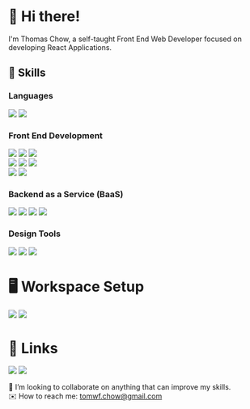 
# 👋 Hi there!

I'm Thomas Chow, a self-taught Front End Web Developer focused on developing React Applications.

## 🌱 Skills

### Languages
![](https://img.shields.io/badge/JAVASCRIPT-555555?logo=Javascript&logoColor=F7DF1E&style=for-the-badge)
![](https://img.shields.io/badge/PYTHON-3776AB?logo=Python&logoColor=white&style=for-the-badge)

### Front End Development
![](https://img.shields.io/badge/NEXT.JS-000000?logo=Next.js&logoColor=white&style=for-the-badge)
![](https://img.shields.io/badge/REACT-555555?logo=React&logoColor=61DAFB&style=for-the-badge)
![](https://img.shields.io/badge/jQuery-0769AD?logo=jQuery&logoColor=white&style=for-the-badge)  
![](https://img.shields.io/badge/CHAKRA%20UI-319795?logo=Chakra%20UI&logoColor=white&style=for-the-badge)
![](https://img.shields.io/badge/Tailwind%20CSS-06B6D4?logo=Tailwind%20CSS&logoColor=white&style=for-the-badge)
![](https://img.shields.io/badge/Sass-CC6699?logo=Sass&logoColor=white&style=for-the-badge)  
![](https://img.shields.io/badge/HTML-E34F26?logo=HTML5&logoColor=white&style=for-the-badge)
![](https://img.shields.io/badge/CSS-1572B6?logo=CSS3&logoColor=white&style=for-the-badge)

### Backend as a Service (BaaS)
![](https://img.shields.io/badge/Vercel-000000?logo=Vercel&logoColor=white&style=for-the-badge)
![](https://img.shields.io/badge/Netlify-00C7B7?logo=Netlify&logoColor=white&style=for-the-badge)
![](https://img.shields.io/badge/Firebase-555555?logo=Firebase&logoColor=FFCA28&style=for-the-badge)
![](https://img.shields.io/badge/Heroku-430098?logo=Heroku&logoColor=white&style=for-the-badge)

### Design Tools
![](https://img.shields.io/badge/Inkscape-000000?logo=Inkscape&logoColor=white&style=for-the-badge)
![](https://img.shields.io/badge/Figma-F24E1E?logo=Figma&logoColor=white&style=for-the-badge)
![](https://img.shields.io/badge/Canva-00C4CC?logo=Canva&logoColor=white&style=for-the-badge)

# 🖥 Workspace Setup
![](https://img.shields.io/badge/MACOS-000000?logo=Apple&logoColor=white&style=for-the-badge)
![](https://img.shields.io/badge/VIM-019733?logo=Vim&logoColor=white&style=for-the-badge)


# 🔗 Links
[![](https://img.shields.io/badge/GMAIL-EA4335?logo=Gmail&logoColor=white&style=for-the-badge)](mailto:tomwf.chow@gmail.com)
[![](https://img.shields.io/badge/LINKEDIN-0A66C2?logo=LinkedIn&logoColor=white&style=for-the-badge)](https://www.linkedin.com/in/thomas-chow-68764530)


💪 I’m looking to collaborate on anything that can improve my skills.  
✉️ How to reach me: tomwf.chow@gmail.com

<!---
tomwf/tomwf is a ✨ special ✨ repository because its `README.md` (this file) appears on your GitHub profile.
You can click the Preview link to take a look at your changes.
--->
